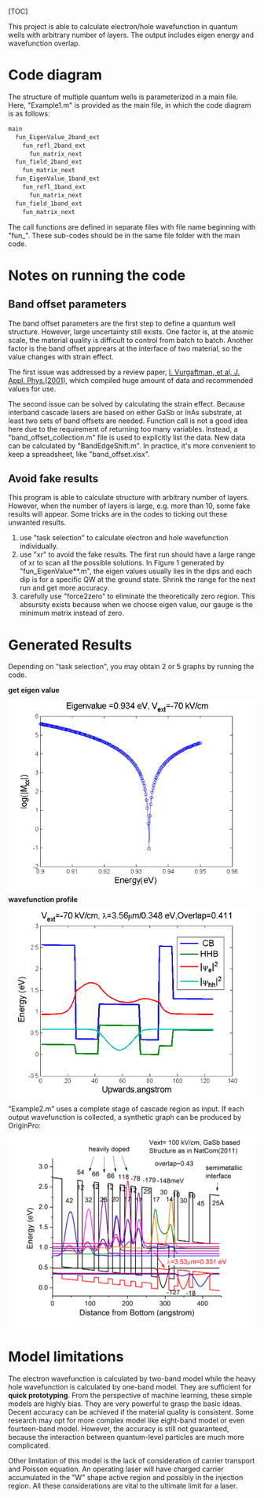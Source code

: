 [TOC]

This project is able to calculate electron/hole wavefunction in quantum wells with arbitrary number of layers. The output includes eigen energy and wavefunction overlap.

# Code diagram

The structure of multiple quantum wells is parameterized in a main file. Here,  "Example1.m" is provided as the main file, in which the code diagram is
 as follows:

``` python
main 
  fun_EigenValue_2band_ext 
    fun_refl_2band_ext 
      fun_matrix_next
  fun_field_2band_ext 
    fun_matrix_next
  fun_EigenValue_1band_ext 
    fun_refl_1band_ext 
      fun_matrix_next
  fun_field_1band_ext 
    fun_matrix_next
```

The call functions are defined in separate files with file name beginning with "fun_". These sub-codes should be in the same file folder with the main code.

# Notes on running the code

## Band offset parameters

The band offset parameters are the first step to define a quantum well structure. However, large uncertainty still exists. One factor is, at the atomic scale, the material quality is difficult to control from batch to batch. Another factor is the band offset apprears at the interface of two material, so the value changes with strain effect.

The first issue was addressed by a review paper, [I. Vurgaftman, et al, J. Appl. Phys.(2001)](http://scitation.aip.org/content/aip/journal/jap/89/11/10.1063/1.1368156), which compiled huge amount of data and recommended values for use.

The second issue can be solved by calculating the strain effect. Because interband cascade lasers are based on either GaSb or InAs substrate, at least two sets of band offsets are needed. Function call is not a good idea here due to the requirement of returning too many variables. Instead,  a "band_offset_collection.m" file  is used to explicitly list the data. New data can be calculated by "BandEdgeShift.m". In practice, it's more convenient to keep a spreadsheet, like "band_offset.xlsx".

## Avoid fake results

This program is able to calculate structure with arbitrary number of layers. However, when the number of layers is large, e.g. more than 10, some fake results will appear. Some tricks are in the codes to ticking out these unwanted results.

1.  use "task selection" to calculate electron and hole wavefunction  individually.
2.  use "xr" to avoid the fake results.  The first run should have a large range of xr to scan all the possible solutions. In Figure 1 generated by "fun_EigenValue**.m", the eigen values usually lies in the dips and each dip is for a specific QW at the ground state. Shrink the range for the next run and get more accuracy. 
3.  carefully use "force2zero" to eliminate the theoretically zero region. This absursity  exists because when we choose eigen value, our gauge is the minimum matrix instead of zero. 

# Generated Results

Depending on "task selection", you may obtain 2 or 5 graphs by running the code.

**get eigen value**

![get eigen value](image/get_eigen_value.png)

**wavefunction profile**

![wavefunction_profile.png](image/wavefunction_profile.png)

"Example2.m" uses a complete stage of cascade region as input. If each output wavefunction is collected, a synthetic graph can be produced by OriginPro:

![cascade_region.png](image/cascade_region.png)

# Model limitations

The electron wavefunction is calculated by two-band model while the heavy hole wavefunction is calculated by one-band model. They are sufficient for **quick prototyping**.  From the perspective of machine learning, these simple models are highly bias. They are very powerful to grasp the basic ideas. Decent accuracy can be achieved if the material quality is consistent. Some research may opt for more complex model like eight-band model or even fourteen-band model. However, the accuracy is still not guaranteed, because the interaction between quantum-level particles are much more complicated.

Other limitation of this model is the lack of consideration of carrier transport and Poisson equation. An operating laser will have charged carrier accumulated in the "W" shape active region and possibly in the injection region. All these considerations are vital to the ultimate limit for a laser. 